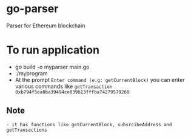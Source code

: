 # go-parser
Parser for Ethereum blockchain


# To run application
 - go build -o myparser main.go
 - ./myprogram 
 - At the prompt `Enter command (e.g: getCurrentBlock)` you can enter various commands like `getTransaction 0xb794f5ea0ba39494ce839613fffba74279579268`


## Note
    - it has functions like getCurrentBlock, subsrcibeAddress and getTransactions
